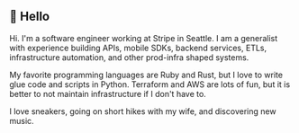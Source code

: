 ## 👋 Hello

Hi. I'm a software engineer working at Stripe in Seattle. I am a generalist with
experience building APIs, mobile SDKs, backend services, ETLs, infrastructure
automation, and other prod-infra shaped systems.

My favorite programming languages are Ruby and Rust, but I love to write glue
code and scripts in Python. Terraform and AWS are lots of fun, but it is better
to not maintain infrastructure if I don't have to.

I love sneakers, going on short hikes with my wife, and discovering new music.
